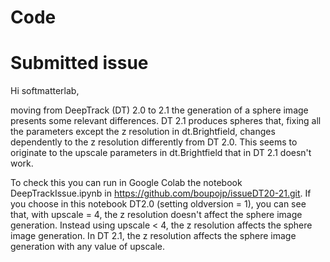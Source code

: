 # Code 

# Submitted issue
Hi softmatterlab,

moving from DeepTrack (DT) 2.0 to 2.1 the generation of a sphere image presents some relevant differences.
DT 2.1 produces spheres that, fixing all the parameters except the z resolution in dt.Brightfield, changes dependently to the z resolution differently from DT 2.0.
This seems to originate to the upscale parameters in dt.Brightfield that in DT 2.1 doesn't work.

To check this you can run in Google Colab the notebook DeepTrackIssue.ipynb in https://github.com/boupojp/issueDT20-21.git. If you choose in this notebook DT2.0 (setting oldversion = 1), you can see that, with upscale = 4, the z resolution doesn't affect the sphere image generation. Instead using upscale < 4, the z resolution affects the sphere image generation. In DT 2.1, the z resolution affects the sphere image generation with any value of upscale.
